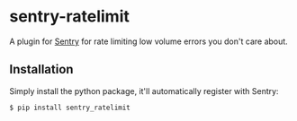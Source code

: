 # sentry-ratelimit

A plugin for [Sentry](https://www.getsentry.com/) for rate limiting low volume errors you don't care about. 

## Installation

Simply install the python package, it'll automatically register with Sentry:

`$ pip install sentry_ratelimit`

